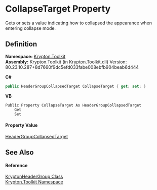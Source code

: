 # CollapseTarget Property


Gets or sets a value indicating how to collapsed the appearance when entering collapse mode.



## Definition
**Namespace:** <a href="79d2eac2-21f4-54ff-7552-b20c33c30600.md">Krypton.Toolkit</a>  
**Assembly:** Krypton.Toolkit (in Krypton.Toolkit.dll) Version: 80.23.10.287+8d7660f9dc5efd033fabe008ebfb904beab6d444

**C#**
``` C#
public HeaderGroupCollapsedTarget CollapseTarget { get; set; }
```
**VB**
``` VB
Public Property CollapseTarget As HeaderGroupCollapsedTarget
	Get
	Set
```



#### Property Value
<a href="1b859ee2-d644-8c95-bd3e-7aa8d95f875b.md">HeaderGroupCollapsedTarget</a>

## See Also


#### Reference
<a href="1dd0c7d4-cc3f-570c-d5c2-b0c64f5cb7ce.md">KryptonHeaderGroup Class</a>  
<a href="79d2eac2-21f4-54ff-7552-b20c33c30600.md">Krypton.Toolkit Namespace</a>  
